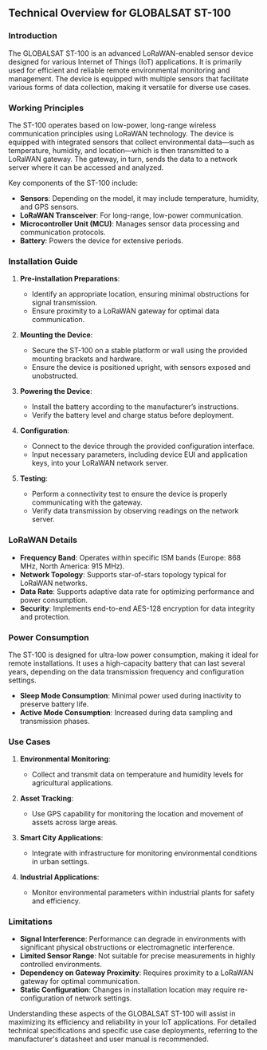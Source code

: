 ## Technical Overview for GLOBALSAT ST-100

### Introduction
The GLOBALSAT ST-100 is an advanced LoRaWAN-enabled sensor device designed for various Internet of Things (IoT) applications. It is primarily used for efficient and reliable remote environmental monitoring and management. The device is equipped with multiple sensors that facilitate various forms of data collection, making it versatile for diverse use cases.

### Working Principles

The ST-100 operates based on low-power, long-range wireless communication principles using LoRaWAN technology. The device is equipped with integrated sensors that collect environmental data—such as temperature, humidity, and location—which is then transmitted to a LoRaWAN gateway. The gateway, in turn, sends the data to a network server where it can be accessed and analyzed.

Key components of the ST-100 include:

- **Sensors**: Depending on the model, it may include temperature, humidity, and GPS sensors.
- **LoRaWAN Transceiver**: For long-range, low-power communication.
- **Microcontroller Unit (MCU)**: Manages sensor data processing and communication protocols.
- **Battery**: Powers the device for extensive periods.

### Installation Guide

1. **Pre-installation Preparations**:
   - Identify an appropriate location, ensuring minimal obstructions for signal transmission.
   - Ensure proximity to a LoRaWAN gateway for optimal data communication.

2. **Mounting the Device**:
   - Secure the ST-100 on a stable platform or wall using the provided mounting brackets and hardware.
   - Ensure the device is positioned upright, with sensors exposed and unobstructed.

3. **Powering the Device**:
   - Install the battery according to the manufacturer’s instructions.
   - Verify the battery level and charge status before deployment.

4. **Configuration**:
   - Connect to the device through the provided configuration interface.
   - Input necessary parameters, including device EUI and application keys, into your LoRaWAN network server.

5. **Testing**:
   - Perform a connectivity test to ensure the device is properly communicating with the gateway.
   - Verify data transmission by observing readings on the network server.

### LoRaWAN Details

- **Frequency Band**: Operates within specific ISM bands (Europe: 868 MHz, North America: 915 MHz).
- **Network Topology**: Supports star-of-stars topology typical for LoRaWAN networks.
- **Data Rate**: Supports adaptive data rate for optimizing performance and power consumption.
- **Security**: Implements end-to-end AES-128 encryption for data integrity and protection.

### Power Consumption

The ST-100 is designed for ultra-low power consumption, making it ideal for remote installations. It uses a high-capacity battery that can last several years, depending on the data transmission frequency and configuration settings.

- **Sleep Mode Consumption**: Minimal power used during inactivity to preserve battery life.
- **Active Mode Consumption**: Increased during data sampling and transmission phases.

### Use Cases

1. **Environmental Monitoring**:
   - Collect and transmit data on temperature and humidity levels for agricultural applications.
   
2. **Asset Tracking**:
   - Use GPS capability for monitoring the location and movement of assets across large areas.
   
3. **Smart City Applications**:
   - Integrate with infrastructure for monitoring environmental conditions in urban settings.

4. **Industrial Applications**:
   - Monitor environmental parameters within industrial plants for safety and efficiency.

### Limitations

- **Signal Interference**: Performance can degrade in environments with significant physical obstructions or electromagnetic interference.
- **Limited Sensor Range**: Not suitable for precise measurements in highly controlled environments.
- **Dependency on Gateway Proximity**: Requires proximity to a LoRaWAN gateway for optimal communication.
- **Static Configuration**: Changes in installation location may require re-configuration of network settings.

Understanding these aspects of the GLOBALSAT ST-100 will assist in maximizing its efficiency and reliability in your IoT applications. For detailed technical specifications and specific use case deployments, referring to the manufacturer's datasheet and user manual is recommended.